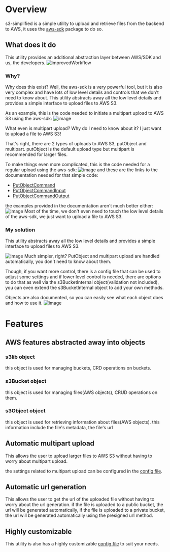 # Overview

s3-simplified is a simple utility to upload and retrieve files from the backend to AWS, it uses
the [aws-sdk](https://github.com/aws/aws-sdk-js-v3) package to do so.

## What does it do

This utility provides an additional abstraction layer between AWS/SDK and us, the developers.
![improvedWorkflow](https://user-images.githubusercontent.com/45095604/232671230-cdb220c5-ad33-48a4-a42a-b3a89a1acca8.png)

### Why?

Why does this exist? Well, the aws-sdk is a very powerful tool, but it is also very complex and have lots of low level
details and controls that we don't need to know about. This utility abstracts away all the low level details and
provides a simple interface to upload files to AWS S3.

As an example, this is the code needed to initiate a multipart upload to AWS S3 using the aws-sdk:
![image](https://user-images.githubusercontent.com/45095604/232673219-c30f859d-b173-47ee-80f1-8eb0b30eb7f6.png)

What even is multipart upload? Why do I need to know about it? I just want to upload a file to AWS S3!

That's right, there are 2 types of uploads to AWS S3, putObject and multipart. putObject is the default upload type but
multipart is recommended for larger files.

To make things even more complicated, this is the code needed for a regular upload using the aws-sdk:
![image](https://user-images.githubusercontent.com/45095604/232674121-173f7262-c609-4a64-b01d-7368b6cb0a8d.png)
and these are the links to the documentation needed for that simple code:

- [PutObjectCommand](https://docs.aws.amazon.com/AWSJavaScriptSDK/v3/latest/clients/client-s3/classes/putobjectcommand.html)
- [PutObjectCommandInput](https://docs.aws.amazon.com/AWSJavaScriptSDK/v3/latest/clients/client-s3/interfaces/putobjectcommandinput.html)
- [PutObjectCommandOutput](https://docs.aws.amazon.com/AWSJavaScriptSDK/v3/latest/clients/client-s3/interfaces/putobjectcommandoutput.html)

the examples provided in the documentation aren't much better either:
![image](https://user-images.githubusercontent.com/45095604/232674651-99557456-1841-4dc1-ac6c-af7d6ae206ca.png)
Most of the time, we don't even need to touch the low level details of the aws-sdk, we just want to upload a file to AWS
S3.

### My solution

This utility abstracts away all the low level details and provides a simple interface to upload files to AWS S3.

![image](https://user-images.githubusercontent.com/45095604/232680004-be3abeed-ff6c-4964-a8d2-7abe99be07f3.png)
Much simpler, right?
PutObject and multipart upload are handled automatically, you don't need to know about them.

Though, if you want more control, there is a config file that can be used to adjust some settings and if lower level
control is needed, there are options to do that as well via the s3BucketInternal object(validation not included), you
can even extend the s3BucketInternal object to add your own methods.

Objects are also documented, so you can easily see what each object does and how to use it.
![image](https://user-images.githubusercontent.com/45095604/232681313-5abd06ea-6f40-48cc-9cf1-0b5941d4495f.png)

# Features

## AWS features abstracted away into objects

### s3lib object

this object is used for managing buckets, CRD operations on buckets.

### s3Bucket object

this object is used for managing files(AWS objects), CRUD operations on them.

### s3Object object

this object is used for retrieving information about files(AWS objects).
this information include the file's metadata, the file's url

## Automatic multipart upload

This allows the user to upload larger files to AWS S3 without having to worry about multipart upload.

the settings related to multipart upload can be configured in the [config file](/src/utils/defaultConfig.ts).

## Automatic url generation

This allows the user to get the url of the uploaded file without having to worry about the url generation.
if the file is uploaded to a public bucket, the url will be generated automatically, if the file is uploaded to a
private bucket, the url will be generated automatically using the presigned url method.

## Highly customizable

This utility is also has a highly customizable [config file](/src/interfaces/config.ts) to suit your needs.
